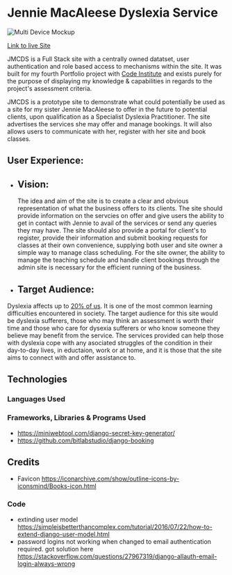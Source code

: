 # Jennie MacAleese Dyslexia Service

![Multi Device Mockup](documentation/readme/multi-device.PNG)

[Link to live Site](https://jmcds.herokuapp.com/)

JMCDS is a Full Stack site with a centrally owned datatset, user authentication and role based access to mechanisms within the site. It was built for my fourth Portfolio project with [Code Institute](https://codeinstitute.net/ie/) and exists purely for the purpose of displaying my knowledge & capabilities in regards to the project's assessment criteria.

JMCDS is a prototype site to demonstrate what could potentially be used as a site for my sister Jennie MacAleese to offer in the future to potential clients, upon qualification as a Specialist Dyslexia Practitioner. The site advertises the services she may offer and manage bookings. It will also allows users to communicate with her, register with her site and book classes.

## User Experience:

 * ## Vision:
    The idea and aim of the site is to create a clear and obvious representation of what the business offers to its clients. The site should provide information on the servcies on offer and give users the ability to get in contact with Jennie to avail of the services or send any queries they may have.
    The site should also provide a portal for client's to register, provide their information and submit booking requests for classes at their own convenience, supplying both user and site owner a simple way to manage class scheduling.
    For the site owner, the ability to manage the teaching schedule and handle client bookings through the admin site is necessary for the efficient running of the business.
 * ## Target Audience:
  Dyslexia affects up to [20% of us](https://dyslexia.yale.edu/dyslexia/dyslexia-faq/). It is one of the most common learning difficulties encountered in society. The target audience for this site would be dyslexia sufferers, those who may think an assessment is worth their time and those who care for dysexia sufferers or who know someone they believe may benefit from the service. 
  The services provided can help those with dyslexia cope with any asociated struggles of the condition in their day-to-day lives, in eductaion, work or at home, and it is those that the site aims to connect with and offer assistance to.
## Technologies

### Languages Used

### Frameworks, Libraries & Programs Used

- https://miniwebtool.com/django-secret-key-generator/
- https://github.com/bitlabstudio/django-booking

## Credits

- Favicon https://iconarchive.com/show/outline-icons-by-iconsmind/Books-icon.html

### Code
- extinding user model https://simpleisbetterthancomplex.com/tutorial/2016/07/22/how-to-extend-django-user-model.html
- password logins not working when changed to email authentication required. got solution here https://stackoverflow.com/questions/27967319/django-allauth-email-login-always-wrong
